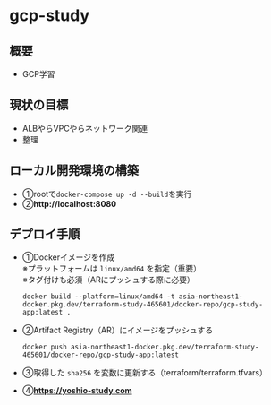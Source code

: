 # gcp-study

## 概要
- GCP学習

## 現状の目標
- ALBやらVPCやらネットワーク関連  
- 整理

## ローカル開発環境の構築
-  ①rootで`docker-compose up -d --build`を実行
-  ②**http://localhost:8080**

## デプロイ手順

- ①Dockerイメージを作成  
   ※プラットフォームは `linux/amd64` を指定（重要）  
   ※タグ付けも必須（ARにプッシュする際に必要）  

   ```
   docker build --platform=linux/amd64 -t asia-northeast1-docker.pkg.dev/terraform-study-465601/docker-repo/gcp-study-app:latest .
   ```

- ②Artifact Registry（AR）にイメージをプッシュする  

   ```
   docker push asia-northeast1-docker.pkg.dev/terraform-study-465601/docker-repo/gcp-study-app:latest
   ```

- ③取得した `sha256` を変数に更新する（terraform/terraform.tfvars）

- ④**https://yoshio-study.com**

